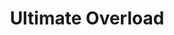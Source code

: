 ---
menu_item_image_url: "/images/pizza-6.jpg"
title: "Ultimate Overload"
title_fr: "Ultimate Overload"
menu_item_price: "$20.00"
menu_item_price_fr: "$20.00"
menu_item_content: "A small river named Duden flows by their place and supplies"
menu_item_content_fr: "A small river named Duden flows by their place and supplies"
type: "menu_price"
---